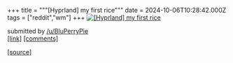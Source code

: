 +++
title = """[Hyprland] my first rice"""
date = 2024-10-06T10:28:42.000Z
tags = ["reddit","wm"]
+++
[![[Hyprland] my first rice](https://b.thumbs.redditmedia.com/WeZO9oK7l284pITyPT_icOOhYA_rnF-d89zTTrTVBvQ.jpg "[Hyprland] my first rice")](https://www.reddit.com/r/unixporn/comments/1fxdikx/hyprland_my_first_rice/)

submitted by [/u/BluPerryPie](https://www.reddit.com/user/BluPerryPie)  
[\[link\]](https://www.reddit.com/gallery/1fxdikx) [\[comments\]](https://www.reddit.com/r/unixporn/comments/1fxdikx/hyprland_my_first_rice/)

[[source]](https://www.reddit.com/r/unixporn/comments/1fxdikx/hyprland_my_first_rice/)
